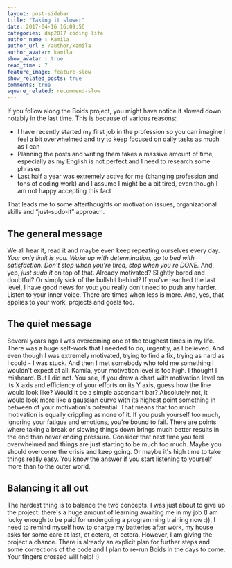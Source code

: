 ```yaml
---
layout: post-sidebar
title: "Taking it slower"
date: 2017-04-16 16:09:56
categories: dsp2017 coding life
author_name : Kamila
author_url : /author/kamila
author_avatar: kamila
show_avatar : true
read_time : 7
feature_image: feature-slow
show_related_posts: true
comments: true
square_related: recommend-slow
---
```

If you follow along the Boids project, you might have notice it slowed down notably in the last time. This is because of various reasons:
+ I have recently started my first job in the profession so you can imagine I feel a bit overwhelmed and try to keep focused on daily tasks as much as I can
+ Planning the posts and writing them takes a massive amount of time, especially as my English is not perfect and I need to research some phrases
+ Last half a year was extremely active for me (changing profession and tons of coding work) and I assume I might be a bit tired, even though I am not happy accepting this fact

That leads me to some afterthoughts on motivation issues, organizational skills and “just-sudo-it” approach.

## The general message

We all hear it, read it and maybe even keep repeating ourselves every day. *Your only limit is you.* *Wake up with determination, go to bed with satisfaction.* *Don't stop when you're tired, stop when you're DONE.* And, yep, *just sudo it* on top of that. Already motivated? Slightly bored and doubtful? Or simply sick of the bullshit behind? If you've reached the last level, I have good news for you: you really don't need to push any harder. Listen to your inner voice. There are times when less is more. And, yes, that applies to your work, projects and goals too.

## The quiet message

Several years ago I was overcoming one of the toughest times in my life. There was a huge self-work that I needed to do, urgently, as I believed. And even though I was extremely motivated, trying to find a fix, trying as hard as I could - I was stuck. And then I met somebody who told me something I wouldn't expect at all: Kamila, your motivation level is too high. I thought I misheard. But I did not. You see, if you drew a chart with motivation level on its X axis and efficiency of your efforts on its Y axis, guess how the line would look like? Would it be a simple ascendant bar? Absolutely not, it would look more like a gaussian curve with its highest point something in between of your motivation's potential. That means that too much motivation is equally crippling as none of it. If you push yourself too much, ignoring your fatigue and emotions, you're bound to fail. There are points where taking a break or slowing things down brings much better results in the end than never ending pressure. Consider that next time you feel overwhelmed and things are just starting to be much too much. Maybe you should overcome the crisis and keep going. Or maybe it's high time to take things really easy. You know the answer if you start listening to yourself more than to the outer world.

## Balancing it all out 

The hardest thing is to balance the two concepts. I was just about to give up the project: there's a huge amount of learning awaiting me in my job (I am lucky enough to be paid for undergoing a programming training now :)), I need to remind myself how to charge my batteries after work, my house asks for some care at last, et cetera, et cetera. However, I am giving the project a chance. There is already an explicit plan for further steps and some corrections of the code and I plan to re-run Boids in the days to come. Your fingers crossed will help! :)



